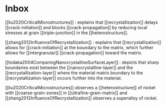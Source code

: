 # Inbox

[[liu2020CriticalMicrostructures]]
: explains that [[recrystallization]] delays [[crack-initiation]] and blocks [[crack-propagation]] by reducing local stresses at grain [[triple-junction]] in the [[heterostructure]].

[[zhang2012InfluenceOfRecrystallization]]
: explains that [[recrystallization]] allows for [[crack-initiation]] at the boundary to the matrix, which further allows for [[intergranular]] [[crack-propagation]] toward the matrix.

[[todaka2004ComparingNanocrystallineSurfaceLayer]]
: depicts that sharp boundaries exist between the [[nanocrystalline-layer]] and the [[recrystallization-layer]] where the material matrix boundary to the [[recrystallization-layer]] occurs further into the material. 

[[liu2020CriticalMicrostructures]] observes a [[heterostructure]] of nickel with [[coarse-grain-zones]] in [[ultrafine-grain-matrix]] and [[zhang2012InfluenceOfRecrystallization]] observes a superalloy of nickel.